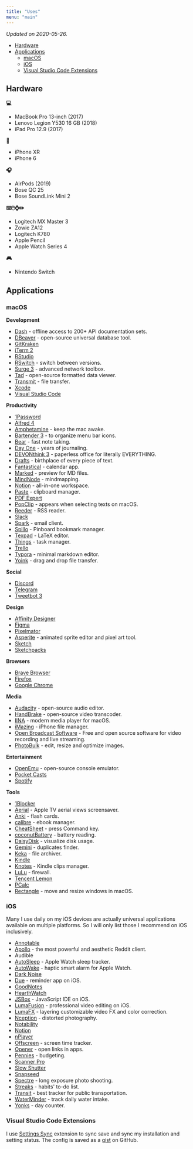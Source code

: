 ```yaml
---
title: "Uses"
menu: "main"
---
```


*Updated on 2020-05-26.*

- [Hardware](#hardware)
- [Applications](#applications)
    - [macOS](#macos)
    - [iOS](#ios)
    - [Visual Studio Code Extensions](#visual-studio-code-extensions)

## Hardware

**💻**

- MacBook Pro 13-inch (2017)
- Lenovo Legion Y530 16 GB (2018)
- iPad Pro 12.9 (2017)

**📱**

- iPhone XR
- iPhone 6

**🎧**

- AirPods (2019)
- Bose QC 25
- Bose SoundLink Mini 2

**⌨️🖱️⌚✏️**

- Logitech MX Master 3
- Zowie ZA12
- Logitech K780
- Apple Pencil
- Apple Watch Series 4

**🎮**

- Nintendo Switch

## Applications

### macOS

**Development**

- [Dash](https://kapeli.com/dash) - offline access to 200+ API documentation sets.
- [DBeaver](https://dbeaver.io/) - open-source universal database tool.
- [GitKraken](https://www.gitkraken.com/)
- [iTerm 2](https://iterm2.com/)
- [RStudio](https://rstudio.com/)
- [RSwitch](https://rud.is/rswitch/) - switch between versions.
- [Surge 3](https://nssurge.com/) - advanced network toolbox.
- [Tad](https://www.tadviewer.com/) - open-source formatted data viewer.
- [Transmit](https://panic.com/transmit/) - file transfer.
- [Xcode](https://apps.apple.com/cn/app/xcode/id497799835?l=en&mt=12)
- [Visual Studio Code](https://code.visualstudio.com/)

**Productivity**

- [1Password](https://1password.com/)
- [Alfred 4](https://www.alfredapp.com/)
- [Amphetamine](https://apps.apple.com/au/app/amphetamine/id937984704?mt=12) - keep the mac awake.
- [Bartender 3](https://www.macbartender.com/) - to organize menu bar icons.
- [Bear](https://bear.app/) - fast note taking.
- [Day One](https://dayoneapp.com/) - years of journaling.
- [DEVONthink 3](https://www.devontechnologies.com/apps/devonthink) - paperless office for literally EVERYTHING.
- [Drafts](https://getdrafts.com/) - birthplace of every piece of text.
- [Fantastical](https://flexibits.com/fantastical) - calendar app.
- [Marked](https://marked2app.com/) - preview for MD files.
- [MindNode](https://mindnode.com/) - mindmapping.
- [Notion](https://www.notion.so) - all-in-one workspace.
- [Paste](https://pasteapp.me/) - clipboard manager.
- [PDF Expert](https://pdfexpert.com/)
- [PopClip](https://pilotmoon.com/popclip/) - appears when selecting texts on macOS.
- [Reeder](https://reederapp.com/) - RSS reader.
- [Slack](https://slack.com/)
- [Spark](https://sparkmailapp.com/) - email client.
- [Spillo](https://bananafishsoftware.com/products/spillo/) - Pinboard bookmark manager.
- [Texpad](https://www.texpad.com/) - LaTeX editor.
- [Things](https://culturedcode.com/things/) - task manager.
- [Trello](https://trello.com/)
- [Typora](https://www.typora.io/) - minimal markdown editor.
- [Yoink](https://eternalstorms.at/yoink/) - drag and drop file transfer.

**Social**

- [Discord](https://discordapp.com/)
- [Telegram](https://telegram.org/)
- [Tweetbot 3](https://tapbots.com/tweetbot/mac/)

**Design**

- [Affinity Designer](https://affinity.serif.com/en-gb/designer/)
- [Figma](https://www.figma.com/)
- [Pixelmator](https://www.pixelmator.com/mac/)
- [Asperite](https://www.aseprite.org/) - animated sprite editor and pixel art tool.
- [Sketch](https://www.sketch.com/)
- [Sketchpacks](https://sketchpacks.com/)

**Browsers**

- [Brave Browser](https://brave.com/)
- [Firefox](https://www.mozilla.org/en-US/firefox/new/)
- [Google Chrome](https://www.google.com/chrome/)

**Media**

- [Audacity](https://www.audacityteam.org/) - open-source audio editor.
- [HandBrake](https://handbrake.fr/) - open-source video transcoder.
- [IINA](https://iina.io/) - modern media player for macOS.
- [iMazing](https://imazing.com/) - iPhone file manager.
- [Open Broadcast Software](https://obsproject.com/) - Free and open source software for video recording and live streaming.
- [PhotoBulk](https://photobulkeditor.com/) - edit, resize and optimize images.

**Entertainment**

- [OpenEmu](https://openemu.org/) - open-source console emulator.
- [Pocket Casts](https://www.pocketcasts.com/)
- [Spotify](https://www.spotify.com/au/)

**Tools**

- [1Blocker](https://1blocker.com/)
- [Aerial](https://github.com/JohnCoates/Aerial) - Apple TV aerial views screensaver.
- [Anki](https://apps.ankiweb.net/) - flash cards.
- [calibre](https://calibre-ebook.com/) - ebook manager.
- [CheatSheet](https://mediaatelier.com/CheatSheet/) - press Command key.
- [coconutBattery](https://coconut-flavour.com/coconutbattery/) - battery reading.
- [DaisyDisk](https://daisydiskapp.com/) - visualize disk usage.
- [Gemini](https://macpaw.com/gemini) - duplicates finder.
- [Keka](https://www.keka.io/en/) - file archiver.
- [Kindle](https://www.amazon.com/kindle-dbs/fd/kcp)
- [Knotes](http://knotesapp.com/) - Kindle clips manager.
- [LuLu](https://www.notion.so) - firewall.
- [Tencent Lemon](https://mac.gj.qq.com/)
- [PCalc](https://pcalc.com/)
- [Rectangle](https://rectangleapp.com/) - move and resize windows in macOS.

### iOS

Many I use daily on my iOS devices are actually universal applications available on multiple platforms. So I will only list those I recommend on iOS inclusively.

- [Annotable](https://apps.apple.com/au/app/annotable-annotation-markup/id1099850421)
- [Apollo](https://apolloapp.io/) - the most powerful and aesthetic Reddit client.
- Audible
- [AutoSleep](http://autosleep.tantsissa.com/) - Apple Watch sleep tracker.
- [AutoWake](https://autowake.tantsissa.com/) - haptic smart alarm for Apple Watch.
- [Dark Noise](https://darknoise.app/)
- [Due](https://www.dueapp.com/) - reminder app on iOS.
- [GoodNotes](https://www.goodnotes.com/)
- [HearthWatch](http://heartwatch.tantsissa.com/)
- [JSBox](https://apps.apple.com/nz/app/jsbox-learn-to-code/id1312014438) - JavaScript IDE on iOS.
- [LumaFusion](https://luma-touch.com/lumafusion-for-ios-2/) - professional video editing on iOS.
- [LumaFX](https://luma-touch.com/lumafx/) - layering customizable video FX and color correction.
- [Nception](https://nceptionapp.com/) - distorted photography.
- [Notability](https://www.gingerlabs.com/)
- [Notion](https://www.notion.so/)
- [nPlayer](https://nplayer.com/)
- [Offscreen](https://apps.apple.com/us/app/offscreen-screen-time-tracker/id1474340105) - screen time tracker.
- [Opener](https://www.opener.link/) - open links in apps.
- [Pennies](https://www.getpennies.com/) - budgeting.
- [Scanner Pro](https://readdle.com/scannerpro)
- [Slow Shutter](https://www.cogitap.com/slowshutter/screenshots.htm)
- [Snapseed](https://snapseed.online/)
- [Spectre](https://spectre.cam/) - long exposure photo shooting.
- [Streaks](https://streaksapp.com/) - habits' to-do list.
- [Transit](https://transitapp.com/) - best tracker for public transportation.
- [WaterMinder](https://waterminder.com/) - track daily water intake.
- [Yonks](https://yonks.app/) - day counter.

### Visual Studio Code Extensions

I use [Settings Sync](https://marketplace.visualstudio.com/items?itemName=Shan.code-settings-sync) extension to sync save and sync my installation and setting status. The config is saved as a [gist](https://gist.github.com/rexarski/2fab04625c72a5a9b2ce51cce9dc4938.js) on GitHub.
